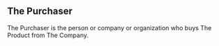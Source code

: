 ## The Purchaser

The Purchaser is the person or company or organization who buys The Product from The Company.
